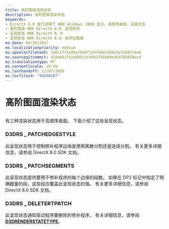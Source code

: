 ```yaml
---
title: 高阶图面渲染状态
description: 高阶图面渲染状态
keywords:
- DirectX 8.0 发行说明了 WDK Windows 2000 显示、高顺序曲面、渲染状态
- 高阶图面 WDK DirectX 8.0，呈现状态
- 呈现状态 WDK DirectX 8。0
- 呈现状态 WDK DirectX 8.0，高序位图面
ms.date: 04/20/2017
ms.localizationpriority: medium
ms.openlocfilehash: 3a6c1ff5e8befba9f1267b6e5348cbe7eb0fc6eb
ms.sourcegitcommit: 418e6617e2a695c9cb4b37b5b60e264760858acd
ms.translationtype: MT
ms.contentlocale: zh-CN
ms.lasthandoff: 12/07/2020
ms.locfileid: "96838287"
---
```

# <a name="high-order-surface-render-states"></a>高阶图面渲染状态


## <span id="ddk_high_order_surface_render_states_gg"></span><span id="DDK_HIGH_ORDER_SURFACE_RENDER_STATES_GG"></span>


有三种渲染状态用于高顺序曲面。 下面介绍了这些呈现状态。

### <a name="span-idd3drs_patchedgestylespanspan-idd3drs_patchedgestylespand3drs_patchedgestyle"></a><span id="d3drs_patchedgestyle"></span><span id="D3DRS_PATCHEDGESTYLE"></span>D3DRS \_ PATCHEDGESTYLE

此呈现状态用于控制修补程序边缘是使用离散分割还是连续分割。 有关更多详细信息，请参阅 DirectX 8.0 SDK 文档。

### <a name="span-idd3drs_patchsegmentsspanspan-idd3drs_patchsegmentsspand3drs_patchsegments"></a><span id="d3drs_patchsegments"></span><span id="D3DRS_PATCHSEGMENTS"></span>D3DRS \_ PATCHSEGMENTS

此呈现状态提供要用于修补程序的每个边缘的段数。 如果在 DP2 标记中指定了明确数量的段，这些段应覆盖此呈现状态的值。 有关更多详细信息，请参阅 DirectX 8.0 SDK 文档。

### <a name="span-idd3drs_deletertpatchspanspan-idd3drs_deletertpatchspan-d3drs_deletertpatch"></a><span id="d3drs_deletertpatch"></span><span id="D3DRS_DELETERTPATCH"></span> D3DRS \_ DELETERTPATCH

此呈现状态通知驱动程序要删除的修补程序。 有关详细信息，请参阅 [**D3DRENDERSTATETYPE**](/windows-hardware/drivers/ddi/d3d9types/ne-d3d9types-_d3drenderstatetype)。

 

